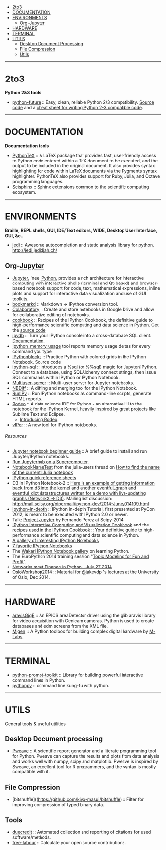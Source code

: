 + [2to3](#2to3)
+ [DOCUMENTATION](#documentation)
+ [ENVIRONMENTS](#environments)
   + [Org-Jupyter](#org-jupyter)
+ [HARDWARE](#hardware)
+ [TERMINAL](#terminal)
+ [UTILS](#utils)
   + [Desktop Document Processing](#desktop-document-processing)
   + [File Compression](#file-compression)
   + [Utils](#utils)

----

# 2to3
__Python 2&3 tools__
+ [python-future](http://python-future.org) :: Easy, clean, reliable Python 2/3 compatibility. [Source code](https://github.com/PythonCharmers/python-future) and a [cheat sheet for writing Python 2-3 compatible code](http://python-future.org/compatible_idioms.html). 

----

# DOCUMENTATION
**Documentation tools**
+ [PythonTeX](https://github.com/gpoore/pythontex) :: A LaTeX package that provides fast, user-friendly access to Python code entered within a TeX document to be executed, and the output to be included in the original document. It also provides syntax highlighting for code within LaTeX documents via the Pygments syntax highlighter. PythonTeX also provides support for Ruby, Julia, and Octave programming languages.
+ [Scisphinx](https://github.com/numfocus/scisphinx) :: Sphinx extensions common to the scientific computing ecosystem.

----

# ENVIRONMENTS
**Braille, REPL shells, GUI, IDE/Text editors, WIDE, Desktop User Interface, GUI, &c..**

+ [jedi](https://github.com/davidhalter/jedi) :: Awesome autocompletion and static analysis library for python. http://jedi.jedidjah.ch/

## Org-[Jupyter](https://github.com/jupyter)
+ [Jupyter](http://jupyter.org), 'nee [IPython](http://ipython.org/), provides a rich architecture for interactive computing with interactive shells (terminal and Qt-based) and browser-based notebook support for code, text, mathematical expressions, inline plots and support for interactive data visualization and use of GUI toolkits.
+ [bookmarkd](https://github.com/ryansb/bookmarkd) :: Markdown -> IPython conversion tool. 
+ [Colaboratory](https://github.com/jupyter/colaboratory) :: Create and store notebooks in Google Drive and allow for collaborative editing of notebooks.
+ [cookbook](http://ipython-books.github.io/cookbook/) :: Recipes of the IPython Cookbook, the definitive guide to high-performance scientific computing and data science in Python. Get the [source code](https://github.com/ipython-books/cookbook-code)
+ [ipydb](https://github.com/jaysw/ipydb) ::  Turn your IPython console into a cross-database SQL client. [Documentation](http://ipydb.readthedocs.org).
+ [Ipython_memory_usage](https://github.com/ianozsvald/ipython_memory_usage) tool reports memory usage deltas for every command you type
+ [IPythonblocks](http://ipythonblocks.org) :: Practice Python with colored grids in the IPython Notebook. [Source code](https://github.com/jiffyclub/ipythonblocks)
+ [ipython-sql](https://github.com/catherinedevlin/ipython-sql) :: Introduces a %sql (or %%sql) magic for Jupyter/IPython. Connect to a database, using SQLAlchemy connect strings, then issue SQL commands within IPython or IPython Notebook.
+ [Multiuser-server](https://github.com/jupyter/multiuser-server) :: Multi-user server for Jupyter notebooks.
+ [NBDiff](http://nbdiff.org) :: A diffing and merging tool for the IPython Notebook.
+ [RunIPy](https://github.com/paulgb/runipy) :: Run IPython notebooks as command-line scripts, generate HTML reports.
+ [Rodeo](https://github.com/yhat/rodeo/) :: A data science IDE for Python - an alternative UI to the notebook for the IPython Kernel, heavily inspired by great projects like Sublime Text and Eclipse.
   + [Introducing Rodeo](http://blog.yhathq.com/posts/introducing-rodeo.html).
+ [vIPer](https://github.com/damianavila/vIPer) :: A new tool for IPython notebooks. 

###### Resources
+ [Jupyter notebook beginner guide](https://github.com/tritemio/jupyter_notebook_beginner_guide) :: A brief guide to install and run Jupyter/IPython notebooks.
+ [Run Jupyterhub on a Supercomputer](http://zonca.github.io/2015/04/jupyterhub-hpc.html).
+ [NotebookNameTest](http://nbviewer.ipython.org/github/staticfloat/notebooks/blob/master/julia_notebooks/NotebookNameTest.ipynb) from the julia-users thread on [How to find the name of the current IJulia notebook](https://groups.google.com/forum/#!topic/julia-users/mnCEQNd7ew0)
+ [IPython quick reference sheets](http://damontallen.github.io/IPython-quick-ref-sheets/)
+ D3 in IPython Notebook-2 :: [Here is an example of getting information back from d3 into the kernel](http://nbviewer.ipython.org/gist/anonymous/9975962) and another [eventful_graph and eventful_dict datastructures written for a demo with live-updating graphs (NetworkX -> D3)](https://gist.github.com/takluyver/9619942351cdc571a302). Mailing list discussion: http://mail.scipy.org/pipermail/ipython-dev/2014-June/014109.html
+ [ipython-in-depth](https://github.com/ipython/ipython-in-depth) :: IPython in-depth Tutorial, first presented at PyCon 2012, is meant to be executed with IPython 2.0 or newer.
+ Talk: [Project Jupyter](https://speakerdeck.com/fperez/project-jupyter) by Fernando Perez at Scipy-2014.
+ [IPython Interactive Computing and Visualization Cookbook](http://ipython-books.github.io/cookbook/) and the [recipes used in the IPython Cookbook](https://github.com/ipython-books/cookbook-code) :: Your definitive guide to high-performance scientific computing and data science in Python.
+ [A gallery of interesting IPython Notebooks](https://github.com/ipython/ipython/wiki/A-gallery-of-interesting-IPython-Notebooks)
+ [7 favorite IPython Notebooks](http://beautifuldata.net/2014/03/datalicious-notebookmania-my-favorite-7-ipython-notebooks/)
+ The [Wakari IPython Notebook gallery](https://www.wakari.io/gallery) on learning Python.
+ The EuroPython 2014 training session "[Topic Modeling for Fun and Profit](https://github.com/piskvorky/topic_modeling_tutorial)".
+ [Networks meet Finance in Python - July 27 2014](https://github.com/mvaz/PyData2014-Berlin) 
+ [OsloWorkshop2014](https://github.com/jakevdp/OsloWorkshop2014) :: Material for @jakevdp 's lectures at the University of Oslo, Dec 2014.

----

# HARDWARE
+ [aravisGigE](https://github.com/areaDetector/aravisGigE) :: An EPICS areaDetector driver using the glib aravis library for video acquisition with Genicam cameras. Python is used to create databases and edm screens from the XML file.
+ [Migen](https://github.com/m-labs/migen) :: A Python toolbox for building complex digital hardware by [M-Labs](http://m-labs.hk).

----

# TERMINAL
+ [python-prompt-toolkit](https://github.com/jonathanslenders/python-prompt-toolkit) :: Library for building powerful interactive command lines in Python.
+ [pythonpy](https://github.com/Russell91/pythonpy) :: command line kung-fu with python.

----

# UTILS
General tools & useful utilities 

## Desktop Document processing 
+ [Pweave](https://github.com/mpastell/Pweave) :: A scientific report generator and a literate programming tool for Python. Pweave can capture the results and plots from data analysis and works well with numpy, scipy and matplotlib. Pweave is inspired by Sweave, an excellent tool for R programmers, and the syntax is mostly compatible with it.

## File Compression
+ [bitshuffle]((https://github.com/kiyo-masui/bitshuffle) :: Filter for improving compression of typed binary data. 

## Tools
+ [duecredit](https://github.com/yarikoptic/duecredit) :: Automated collection and reporting of citations for used software/methods. 
+ [free-labour](https://github.com/brettcannon/free-labour) :: Calculate your open source contributions.



